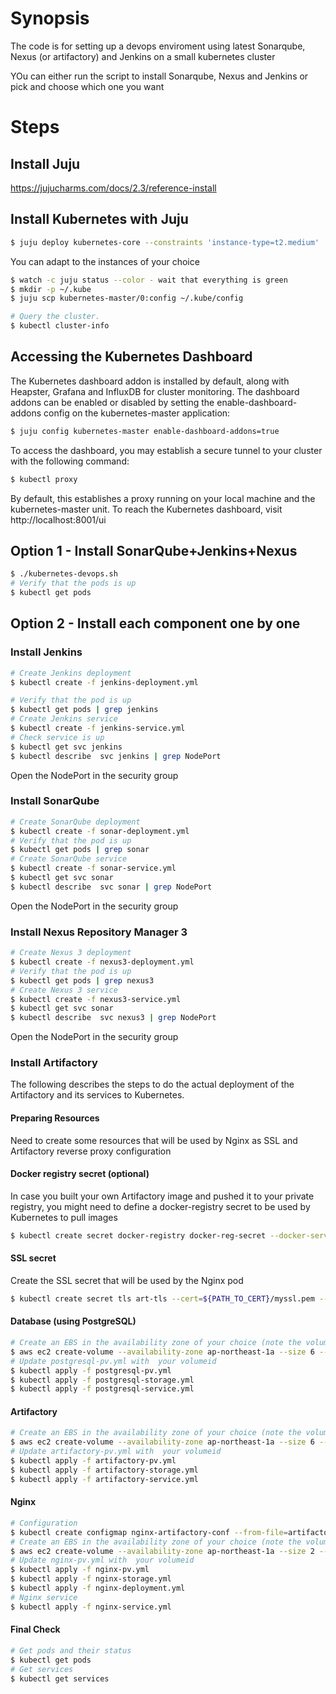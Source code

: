 # Synopsis

The code is for setting up a devops enviroment using latest Sonarqube, Nexus (or artifactory) and Jenkins on a small kubernetes cluster

YOu can either run the script to install Sonarqube, Nexus and Jenkins or pick and choose which one you want

# Steps

## Install Juju

https://jujucharms.com/docs/2.3/reference-install

## Install Kubernetes with Juju
```bash
$ juju deploy kubernetes-core --constraints 'instance-type=t2.medium'
```
You can adapt to the instances of your choice
```bash
$ watch -c juju status --color - wait that everything is green
$ mkdir -p ~/.kube
$ juju scp kubernetes-master/0:config ~/.kube/config

# Query the cluster.
$ kubectl cluster-info
```
## Accessing the Kubernetes Dashboard

The Kubernetes dashboard addon is installed by default, along with Heapster,
Grafana and InfluxDB for cluster monitoring. The dashboard addons can be
enabled or disabled by setting the enable-dashboard-addons config on the
kubernetes-master application:

```bash
$ juju config kubernetes-master enable-dashboard-addons=true
```
To access the dashboard, you may establish a secure tunnel to your cluster with
the following command:

```bash
$ kubectl proxy
```
By default, this establishes a proxy running on your local machine and the
kubernetes-master unit. To reach the Kubernetes dashboard, visit
http://localhost:8001/ui

## Option 1 - Install SonarQube+Jenkins+Nexus
```bash
$ ./kubernetes-devops.sh
# Verify that the pods is up
$ kubectl get pods
```
## Option 2 - Install each component one by one
### Install Jenkins
```bash
# Create Jenkins deployment
$ kubectl create -f jenkins-deployment.yml

# Verify that the pod is up
$ kubectl get pods | grep jenkins
# Create Jenkins service
$ kubectl create -f jenkins-service.yml
# Check service is up
$ kubectl get svc jenkins
$ kubectl describe  svc jenkins | grep NodePort
```
Open the NodePort in the security group 
### Install SonarQube
```bash
# Create SonarQube deployment
$ kubectl create -f sonar-deployment.yml
# Verify that the pod is up
$ kubectl get pods | grep sonar
# Create SonarQube service
$ kubectl create -f sonar-service.yml
$ kubectl get svc sonar
$ kubectl describe  svc sonar | grep NodePort
```
Open the NodePort in the security group

### Install Nexus Repository Manager 3
```bash
# Create Nexus 3 deployment
$ kubectl create -f nexus3-deployment.yml
# Verify that the pod is up
$ kubectl get pods | grep nexus3
# Create Nexus 3 service
$ kubectl create -f nexus3-service.yml
$ kubectl get svc sonar
$ kubectl describe  svc nexus3 | grep NodePort
```
Open the NodePort in the security group

### Install Artifactory
The following describes the steps to do the actual deployment of the Artifactory and its services to Kubernetes.

#### Preparing Resources
Need to create some resources that will be used by Nginx as SSL and Artifactory reverse proxy configuration

#### Docker registry secret (optional)
In case you built your own Artifactory image and pushed it to your private registry, you might need to define a docker-registry secret to be used by Kubernetes to pull images
```bash
$ kubectl create secret docker-registry docker-reg-secret --docker-server=${YOUR_DOCKER_REGISTRY} --docker-username=${USER} --docker-password=${PASSWORD} --docker-email=you@domain.com
```
#### SSL secret
Create the SSL secret that will be used by the Nginx pod  
```bash
$ kubectl create secret tls art-tls --cert=${PATH_TO_CERT}/myssl.pem --key=${PATH_TO_CERT}/myssl.key
```
#### Database (using PostgreSQL)
```bash
# Create an EBS in the availability zone of your choice (note the volumeid)
$ aws ec2 create-volume --availability-zone ap-northeast-1a --size 6 --volume-type gp2
# Update postgresql-pv.yml with  your volumeid
$ kubectl apply -f postgresql-pv.yml
$ kubectl apply -f postgresql-storage.yml
$ kubectl apply -f postgresql-service.yml
```
#### Artifactory
```bash
# Create an EBS in the availability zone of your choice (note the volumeid)
$ aws ec2 create-volume --availability-zone ap-northeast-1a --size 6 --volume-type gp2
# Update artifactory-pv.yml with  your volumeid
$ kubectl apply -f artifactory-pv.yml
$ kubectl apply -f artifactory-storage.yml
$ kubectl apply -f artifactory-service.yml
```
#### Nginx
```bash
# Configuration
$ kubectl create configmap nginx-artifactory-conf --from-file=artifactory.conf
# Create an EBS in the availability zone of your choice (note the volumeid)
$ aws ec2 create-volume --availability-zone ap-northeast-1a --size 2 --volume-type gp2
# Update nginx-pv.yml with  your volumeid
$ kubectl apply -f nginx-pv.yml
$ kubectl apply -f nginx-storage.yml
$ kubectl apply -f nginx-deployment.yml
# Nginx service
$ kubectl apply -f nginx-service.yml
```

#### Final Check
```bash
# Get pods and their status
$ kubectl get pods
# Get services
$ kubectl get services
```

